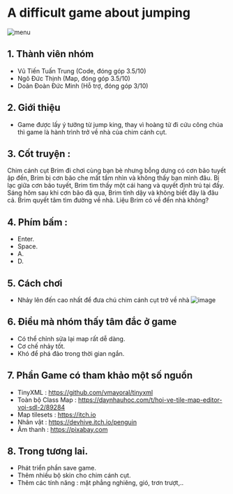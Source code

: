 # A difficult game about jumping
![menu](https://github.com/VuTienTuanTrung/Game/assets/62925438/1d2e443b-0d05-4eed-9df6-ae10ec0acdde)

## 1. Thành viên nhóm
- Vũ Tiến Tuấn Trung (Code, đóng góp 3.5/10)
- Ngô Đức Thịnh (Map, đóng góp 3.5/10)
- Doãn Đoàn Đức Minh (Hỗ trợ, đóng góp 3/10)

## 2. Giới thiệu
- Game được lấy ý tưởng từ jump king, thay vì hoàng tử đi cứu công chúa thì game là hành trình trở về nhà của chim cánh cụt.

## 3. Cốt truyện : 
Chim cánh cụt Brim đi chơi cùng bạn bè nhưng bỗng dưng có cơn bão tuyết ập đến, Brim bị cơn bão che mất tầm nhìn và không thấy bạn mình đâu. Bị lạc giữa cơn bão tuyết, Brim tìm thấy một cái hang và quyết định trú tại đấy. Sáng hôm sau khi cơn bão đã qua, Brim  tỉnh dậy và không biết đây là đâu cả. Brim quyết tâm tìm đường về nhà. Liệu Brim có về đến nhà không?

## 4. Phím bấm : 
- Enter.
- Space.
- A.
- D.
  
## 5. Cách chơi
- Nhảy lên đến cao nhất để đưa chú chim cánh cụt trở về nhà
  ![image](https://github.com/VuTienTuanTrung/Game/assets/62925438/8a42e94a-34d9-445e-b908-efd57bfc3f52)

## 6. Điều mà nhóm thấy tâm đắc ở game
- Có thể chỉnh sửa lại map rất dễ dàng.
- Cơ chế nhảy tốt.
- Khó để phá đảo trong thời gian ngắn.

  
## 7. Phần Game có tham khảo một số nguồn
- TinyXML : https://github.com/vmayoral/tinyxml
- Toàn bộ Class Map : https://daynhauhoc.com/t/hoi-ve-tile-map-editor-voi-sdl-2/89284
- Map tilesets : https://itch.io
- Nhân vật : https://devhive.itch.io/penguin
- Âm thanh : https://pixabay.com


## 8. Trong tương lai.
- Phát triển phần save game.
- Thêm nhiều bộ skin cho chim cánh cụt.
- Thêm các tính năng : mặt phẳng nghiêng, gió, trơn trượt,..
  
  
